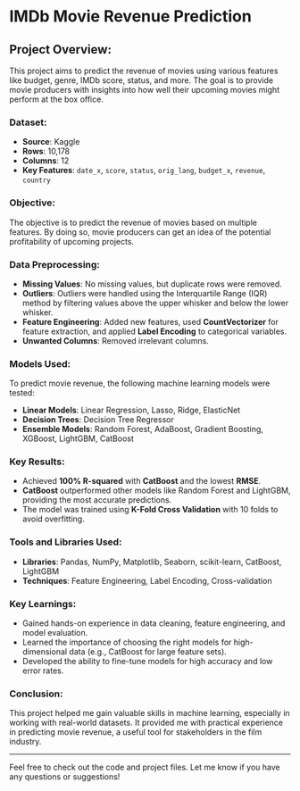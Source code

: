 # IMDb Movie Revenue Prediction

## Project Overview:
This project aims to predict the revenue of movies using various features like budget, genre, IMDb score, status, and more. The goal is to provide movie producers with insights into how well their upcoming movies might perform at the box office.

### Dataset:
- **Source**: Kaggle
- **Rows**: 10,178
- **Columns**: 12
- **Key Features**: `date_x`, `score`, `status`, `orig_lang`, `budget_x`, `revenue`, `country`

### Objective:
The objective is to predict the revenue of movies based on multiple features. By doing so, movie producers can get an idea of the potential profitability of upcoming projects.

### Data Preprocessing:
- **Missing Values**: No missing values, but duplicate rows were removed.
- **Outliers**: Outliers were handled using the Interquartile Range (IQR) method by filtering values above the upper whisker and below the lower whisker.
- **Feature Engineering**: Added new features, used **CountVectorizer** for feature extraction, and applied **Label Encoding** to categorical variables.
- **Unwanted Columns**: Removed irrelevant columns.

### Models Used:
To predict movie revenue, the following machine learning models were tested:
- **Linear Models**: Linear Regression, Lasso, Ridge, ElasticNet
- **Decision Trees**: Decision Tree Regressor
- **Ensemble Models**: Random Forest, AdaBoost, Gradient Boosting, XGBoost, LightGBM, CatBoost

### Key Results:
- Achieved **100% R-squared** with **CatBoost** and the lowest **RMSE**.
- **CatBoost** outperformed other models like Random Forest and LightGBM, providing the most accurate predictions.
- The model was trained using **K-Fold Cross Validation** with 10 folds to avoid overfitting.

### Tools and Libraries Used:
- **Libraries**: Pandas, NumPy, Matplotlib, Seaborn, scikit-learn, CatBoost, LightGBM
- **Techniques**: Feature Engineering, Label Encoding, Cross-validation

### Key Learnings:
- Gained hands-on experience in data cleaning, feature engineering, and model evaluation.
- Learned the importance of choosing the right models for high-dimensional data (e.g., CatBoost for large feature sets).
- Developed the ability to fine-tune models for high accuracy and low error rates.

### Conclusion:
This project helped me gain valuable skills in machine learning, especially in working with real-world datasets. It provided me with practical experience in predicting movie revenue, a useful tool for stakeholders in the film industry.

---

Feel free to check out the code and project files. Let me know if you have any questions or suggestions!
